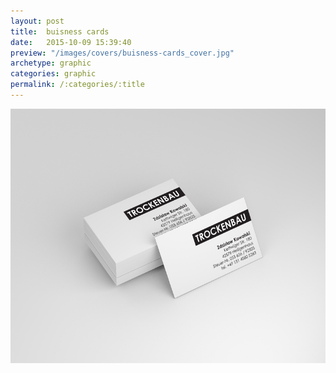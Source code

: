 ```yaml
---
layout: post
title:  buisness cards
date:   2015-10-09 15:39:40
preview: "/images/covers/buisness-cards_cover.jpg"
archetype: graphic
categories: graphic
permalink: /:categories/:title
---
```


![Picture 1](\images\graphic-design\buisness-cards\1.jpg)